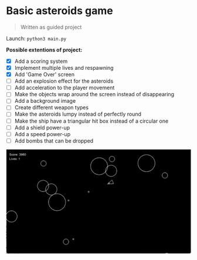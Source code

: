 # Basic asteroids game

> Written as guided project

Launch: `python3 main.py`

**Possible extentions of project:**

* [X]  Add a scoring system
* [X]  Implement multiple lives and respawning
* [X]  Add 'Game Over' screen
* [ ]  Add an explosion effect for the asteroids
* [ ]  Add acceleration to the player movement
* [ ]  Make the objects wrap around the screen instead of disappearing
* [ ]  Add a background image
* [ ]  Create different weapon types
* [ ]  Make the asteroids lumpy instead of perfectly round
* [ ]  Make the ship have a triangular hit box instead of a circular one
* [ ]  Add a shield power-up
* [ ]  Add a speed power-up
* [ ]  Add bombs that can be dropped

![image.png](assets/screenshot_game.png)
